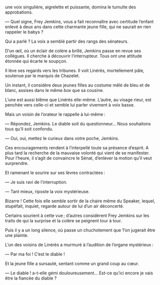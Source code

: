 une voix singulière, aigrelette et puissante, domina le tumulte des approbations.

— Quel signe, Frey Jemkins, vous a fait reconnaître avec certitude l’enfant enlevé à deux ans dans cette charmante jeune fille, qui ne saurait en rien rappeler le babys ?

Qui a parlé ? La voix a semblé partir des rangs des sénateurs.

D’un œil, où un éclair de colère a brillé, Jemkins passe en revue ses collègues. Il cherche à découvrir l’interrupteur. Tous ont une attitude étonnée qui écarte le soupçon.

Il lève ses regards vers les tribunes. Il voit Linérès, mortellement pâle, soutenue par le marquis de Chazelet.

Un instant, il considère deux jeunes filles au costume mêlé de bleu et de blanc, assises dans le même _box_ que sa cousine.

L’une est aussi blême que Linérès elle-même.
L’autre, au visage rieur, est penchée vers celle-ci et semble lui parler vivement à voix basse.

Mais un voisin de l’orateur le rappelle à lui-même :

— Répondez, Jemkins. Le diable soit du questionneur… Nous souhaitons
tous qu’il soit confondu.

— Oui, oui, mettez le curieux dans votre poche, Jemkins.

Ces encouragements rendent à l’interpellé toute sa présence d’esprit. A plus tard la recherche de la mauvaise volonté qui vient de se manifester. Pour l’heure, il s’agit de convaincre le Sénat, d’enlever la motion qu’il veut surprendre.

Et ramenant le sourire sur ses lèvres contractées :

— Je suis ravi de l’interruption.

— Tant mieux, riposte la voix mystérieuse.

Bizarre ! Cette fois elle semble sortir de la chaire même du Speaker, lequel, stupéfait, inquiet, regarde autour de lui d’un air déconcerté.

Certains sourient à cette vue ; d’autres considèrent Frey Jemkins sur les traits de qui la surprise et la colère se peignent tour à tour.

Puis il y a un long silence, où passe un chuchotement que 1’on jugerait être une plainte.

L’un des voisins de Linérès a murmuré à l’audition de l’organe mystérieux :

— Par ma foi ! C’est le diable !

Et la jeune fille a sursauté, sentant comme un grand coup au cœur.

— Le diable ! a-t-elle gémi douloureusement… Est-ce qu’ici encore je vais être la fiancée du diable ?
